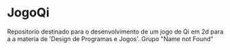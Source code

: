# JogoQi
Repositorio destinado para o desenvolvimento de um jogo de Qi em 2d para a a materia de 'Design de Programas e Jogos'. Grupo "Name not Found"
